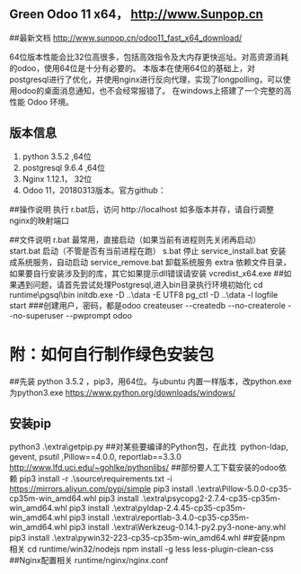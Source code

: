 Green Odoo 11 x64， http://www.Sunpop.cn
----
##最新文档
http://www.sunpop.cn/odoo11_fast_x64_download/

64位版本性能会比32位高很多，包括高效指令及大内存更快巡址。对高资源消耗的odoo，使用64位是十分有必要的。
本版本在使用64位的基础上，对postgresql进行了优化，并使用nginx进行反向代理，实现了longpolling，可以使用odoo的桌面消息通知，也不会经常报错了。
在windows上搭建了一个完整的高性能 Odoo 环境。

## 版本信息
1. python 3.5.2 ,64位
2. postgresql 9.6.4 ,64位
3. Nginx 1.12.1， 32位
4. Odoo 11，20180313版本。官方github：

##操作说明
执行 r.bat后，访问
http://localhost
如多版本并存，请自行调整nginx的映射端口

##文件说明
r.bat   最常用，直接启动（如果当前有进程则先关闭再启动）
start.bat 启动（不管是否有当前进程在跑）
s.bat 停止
service_install.bat 安装成系统服务，自动启动
service_remove.bat 卸载系统服务
extra 依赖文件目录，如果要自行安装涉及到的库，其它如果提示dll错误请安装 vcredist_x64.exe
##如果遇到问题，请首先尝试处理Postgresql,进入bin目录执行环境初始化
cd runtime\pgsql\bin
initdb.exe -D ..\data -E UTF8
pg_ctl -D ..\data -l logfile start
###创建用户，密码，都是odoo
createuser --createdb --no-createrole --no-superuser --pwprompt odoo

# 附：如何自行制作绿色安装包
##先装 python 3.5.2 ，pip3，用64位。与ubuntu 内置一样版本，改python.exe为python3.exe
https://www.python.org/downloads/windows/
## 安装pip
python3 .\extra\getpip.py
##对某些要编译的Python包，在此找  python-ldap, gevent, psutil ,Pillow==4.0.0,  reportlab==3.3.0
http://www.lfd.uci.edu/~gohlke/pythonlibs/
##部份要人工下载安装的odoo依赖
pip3 install -r .\source\requirements.txt  -i https://mirrors.aliyun.com/pypi/simple
pip3 install .\extra\Pillow-5.0.0-cp35-cp35m-win_amd64.whl
pip3 install .\extra\psycopg2-2.7.4-cp35-cp35m-win_amd64.whl
pip3 install .\extra\pyldap-2.4.45-cp35-cp35m-win_amd64.whl
pip3 install .\extra\reportlab-3.4.0-cp35-cp35m-win_amd64.whl
pip3 install .\extra\Werkzeug-0.14.1-py2.py3-none-any.whl
pip3 install .\extra\pywin32-223-cp35-cp35m-win_amd64.whl
##安装npm相关
cd runtime/win32/nodejs
npm install -g less less-plugin-clean-css
##Nginx配置相关
runtime/nginx/nginx.conf